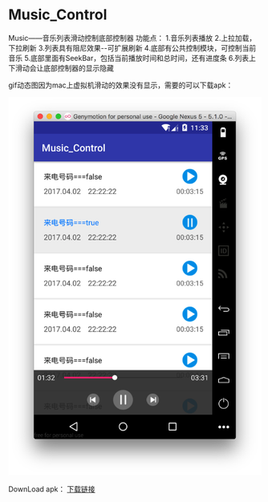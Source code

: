 # Music_Control
Music——音乐列表滑动控制底部控制器
功能点：
  1.音乐列表播放
  2.上拉加载，下拉刷新
  3.列表具有阻尼效果--可扩展刷新
  4.底部有公共控制模块，可控制当前音乐
  5.底部里面有SeekBar，包括当前播放时间和总时间，还有进度条
  6.列表上下滑动会让底部控制器的显示隐藏
  
  
gif动态图因为mac上虚拟机滑动的效果没有显示，需要的可以下载apk：

![](https://github.com/twohuoone/Music_Control/blob/master/app/2cbc5c8d-26b3-4552-9439-b79b04ffd2cc.png) 






DownLoad apk：
[下载链接](https://github.com/twohuoone/Music_Control/blob/master/app/Music_Control.apk) 
